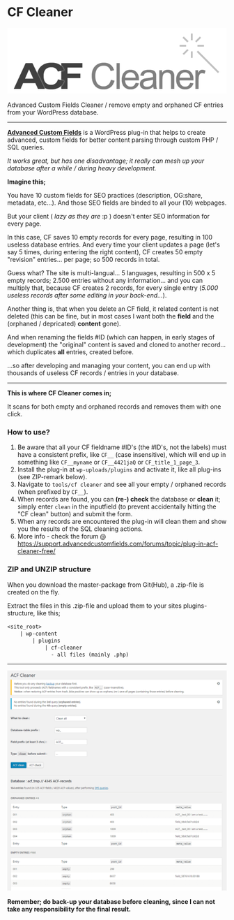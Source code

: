# CF Cleaner

![WordPress - CF Cleaner](https://raw.githubusercontent.com/1n3JgKl9pQ6cUMrW/acf-cleaner/04d796be6194654d382c59419805c93a746c5c65/acf-cleaner-logotype.png "WordPress - CF Cleaner")

Advanced Custom Fields Cleaner / remove empty and orphaned CF entries from your WordPress database.

----------

**[Advanced Custom Fields](http://advancedcustomfields.com/)** is a WordPress plug-in that helps to create advanced, custom fields for better content parsing through custom PHP / SQL queries.

*It works great, but has one disadvantage; it really can mesh up your database after a while / during heavy development.*

**Imagine this;**

You have 10 custom fields for SEO practices (description, OG:share, metadata, etc...). And those SEO fields are binded to all your (10) webpages.

But your client ( *lazy as they are* :p ) doesn't enter SEO information for every page.

In this case, CF saves 10 empty records for every page, resulting in 100 useless database entries. And every time your client updates a page (let's say 5 times, during entering the right content), CF creates 50 empty "revision" entries... per page; so 500 records in total.

Guess what? The site is multi-langual... 5 languages, resulting in 500 x 5 empty records; 2.500 entries without any information... and you can multiply that, because CF creates 2 records, for every single entry (*5.000 useless records after some editing in your back-end...*).

Another thing is, that when you delete an CF field, it related content is not deleted (this can be fine, but in most cases I want both the **field** and the (orphaned / depricated) **content** gone).

And when renaming the fields #ID (which can happen, in early stages of development) the "original" content is saved and cloned to another record... which duplicates **all** entries, created before.

...so after developing and managing your content, you can end up with thousands of useless CF records / entries in your database.

----------

**This is where CF Cleaner comes in;**

It scans for both empty and orphaned records and removes them with one click.

### How to use?

1. Be aware that all your CF fieldname #ID's (the #ID's, not the labels) must have a consistent prefix, like `CF__`  (case insensitive), which will end up in something like `CF__myname` or `CF__4421jaQ` or `CF_title_1_page_3`.
2. Install the plug-in at `wp-uploads/plugins` and activate it, like all plug-ins (see ZIP-remark below).
3. Navigate to `tools/cf cleaner` and see all your empty / orphaned records (when prefixed by `CF__`).
4. When records are found, you can **(re-) check** the database or **clean** it; simply enter `clean` in the inputfield (to prevent accidentally hitting the "CF clean" button) and submit the form.
5. When any records are encountered the plug-in will clean them and show you the results of the SQL cleaning actions.
6. More info - check the forum @ https://support.advancedcustomfields.com/forums/topic/plug-in-acf-cleaner-free/

### ZIP and UNZIP structure

When you download the master-package from Git(Hub), a .zip-file is created on the fly.

Extract the files in this .zip-file and upload them to your sites plugins-structure, like this;

```
<site_root>
    | wp-content
        | plugins
            | cf-cleaner
              - all files (mainly .php)
```

----------

![WordPress - CF Cleaner](https://raw.githubusercontent.com/1n3JgKl9pQ6cUMrW/acf-cleaner/04d796be6194654d382c59419805c93a746c5c65/acf-cleaner-screenshot.png "WordPress - CF Cleaner")

**Remember; do back-up your database before cleaning, since I can not take any responsibility for the final result.**
